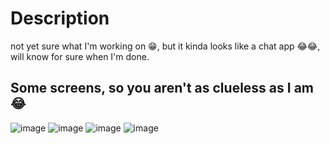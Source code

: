 # Description
not yet sure what I'm working on 😁, but it kinda looks like a chat app 😂😂, will know for sure when I'm done. 

## Some screens, so you aren't as clueless as I am 😂
![image](https://user-images.githubusercontent.com/58218526/226181364-a56dd73d-b2a9-4bfb-ae3c-f244aae8cc05.png)
![image](https://user-images.githubusercontent.com/58218526/226181389-934dbeef-1800-49e1-96aa-d9272bd035a5.png)
![image](https://user-images.githubusercontent.com/58218526/226181425-ef7aebc1-7c15-47e2-96fc-e70105bc4055.png)
![image](https://user-images.githubusercontent.com/58218526/226181443-12cbc3f0-9e34-4c5c-a3da-82770523fcd6.png)


